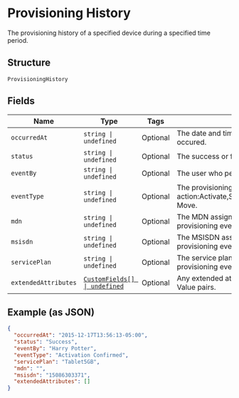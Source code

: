 
# Provisioning History

The provisioning history of a specified device during a specified time period.

## Structure

`ProvisioningHistory`

## Fields

| Name | Type | Tags | Description |
|  --- | --- | --- | --- |
| `occurredAt` | `string \| undefined` | Optional | The date and time when the provisioning event occured. |
| `status` | `string \| undefined` | Optional | The success or failure of the provisioning event. |
| `eventBy` | `string \| undefined` | Optional | The user who performed the provisioning event. |
| `eventType` | `string \| undefined` | Optional | The provisioning action:Activate,Suspend,Restore,Deactivate,Device Move. |
| `mdn` | `string \| undefined` | Optional | The MDN assigned to the device after the provisioning event. |
| `msisdn` | `string \| undefined` | Optional | The MSISDN assigned to the device after the provisioning event. |
| `servicePlan` | `string \| undefined` | Optional | The service plan of the device after the provisioning event occurred. |
| `extendedAttributes` | [`CustomFields[] \| undefined`](../../doc/models/custom-fields.md) | Optional | Any extended attributes for the event, as Key and Value pairs. |

## Example (as JSON)

```json
{
  "occurredAt": "2015-12-17T13:56:13-05:00",
  "status": "Success",
  "eventBy": "Harry Potter",
  "eventType": "Activation Confirmed",
  "servicePlan": "Tablet5GB",
  "mdn": "",
  "msisdn": "15086303371",
  "extendedAttributes": []
}
```

